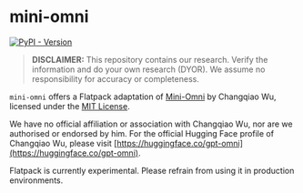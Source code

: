 # mini-omni

[![PyPI - Version](https://img.shields.io/pypi/v/flatpack)](https://pypi.org/project/flatpack/)

> **DISCLAIMER:** This repository contains our research. Verify the information and do your own research (DYOR). We assume no responsibility for accuracy or completeness.

`mini-omni` offers a Flatpack adaptation of [Mini-Omni](https://github.com/gpt-omni/mini-omni) by Changqiao Wu, licensed under the [MIT License](https://github.com/gpt-omni/mini-omni/blob/main/LICENSE).

We have no official affiliation or association with Changqiao Wu, nor are we authorised or endorsed by him. For the official Hugging Face profile of Changqiao Wu, please visit [https://huggingface.co/gpt-omni](https://huggingface.co/gpt-omni).

Flatpack is currently experimental. Please refrain from using it in production environments.
